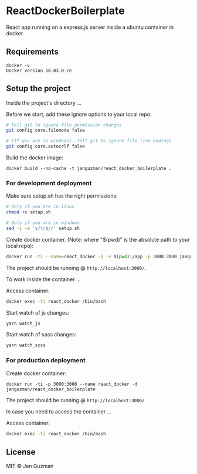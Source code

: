 # ReactDockerBoilerplate

React app running on a express.js server inside a ubuntu container in docker.

## Requirements
```
docker -v
Docker version 18.03.0-ce
```

## Setup the project

Inside the project's directory ...

Before we start, add these ignore options to your local repo:
```sh
# Tell git to ignore file permission changes
git config core.filemode false

# (If you are in windows). Tell git to ignore file line endings
git config core.autocrlf false
```

Build the docker image:
```
docker build --no-cache -t janguzman/react_docker_boilerplate .
```

### For development deployment

Make sure setup.sh has the right permissions:
```sh
# Only if you are in linux
chmod +x setup.sh

# Only if you are in windows
sed -i -e 's/\r$//' setup.sh
```

Create docker container. (Note: where "$(pwd)" is the absolute path to your local repo):
```sh
docker run -ti --name=react_docker -d -v $(pwd):/app -p 3000:3000 janguzman/react_docker_boilerplate
```

The project should be running @ ```http://localhost:3000/```.

To work inside the container ...

Access container:
```sh
docker exec -ti react_docker /bin/bash
```

Start watch of js changes:
```sh
yarn watch_js
```

Start watch of sass changes:
```sh
yarn watch_scss
```

### For production deployment

Create docker container:
```
docker run -ti -p 3000:3000 --name react_docker -d janguzman/react_docker_boilerplate
```

The project should be running @ ```http://localhost:3000/```

In case you need to access the container ...

Access container:
```sh
docker exec -ti react_docker /bin/bash
```

## License
MIT © Jan Guzman
